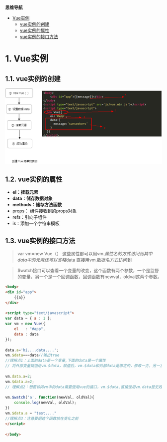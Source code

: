 **思维导航**
<!-- TOC -->

- [Vue实例](#vue实例)
    - [vue实例的创建](#vue实例的创建)
    - [vue实例的属性](#vue实例的属性)
    - [vue实例的接口方法](#vue实例的接口方法)

<!-- /TOC -->

# 1. Vue实例

## 1.1. vue实例的创建

![create-vue](/assets/create-vue.png)


## 1.2. vue实例的属性

* **el：挂载元素**
* **data：储存数据对象**
* **methods：储存方法函数**
* props： 组件接收到的props对象
* refs：引向子组件
* is：添加一个字符串模板


## 1.3. vue实例的接口方法

> var vm=new Vue（）
> 这些属性都可以用vm.$属性名的方式访问到
> 其中data中的元素还可以省略$data 直接用vm.数据名方式访问到

> $watch接口可以查看一个变量的改变，这个函数有两个参数，一个是监督的变量，另一个是一个回调函数，回调函数有newval，oldval这两个参数。

``` html js
<body>
<div id="app">
	{{a}}
</div>

<script type="text/javascript">
var data = { a : 1 };
var vm = new Vue({
	el   : "#app",
	data : data
});

data.a='hi....data....';
vm.$data===data//输出true
//理解点1：上面的data是一个变量,下面的data是一个属性
// 将外部变量赋值给vm.$data，赋值后，vm.$data和外部data是绑定的，修改一方，另一方就会随之改变。

vm.data.a=2;
vm.$data.a=2;
// 理解点2：想要访问vm中的data需要使用vue的接口，vm.$data,直接使用vm.data是无效的

vm.$watch('a', function(newVal, oldVal){
	console.log(newVal, oldVal);
})
vm.$data.a = "test...."
//理解点3：注意要把这个函数放在变化之前
</script>

</body>
```





